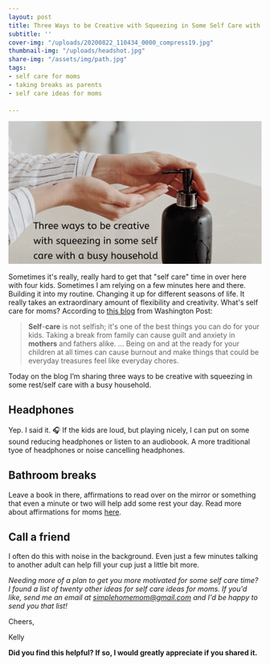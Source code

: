 ```yaml
---
layout: post
title: Three Ways to be Creative with Squeezing in Some Self Care with a Busy Household
subtitle: ''
cover-img: "/uploads/20200822_110434_0000_compress19.jpg"
thumbnail-img: "/uploads/headshot.jpg"
share-img: "/assets/img/path.jpg"
tags:
- self care for moms
- taking breaks as parents
- self care ideas for moms

---
```

![Pumping out soap from a dispenser.](/uploads/20200518_105019_0000-1.png "soapdispenser")

Sometimes it's really, really hard to get that "self care" time in over here with four kids. Sometimes I am relying on a few minutes here and there. Building it into my routine. Changing it up for different seasons of life. It really takes an extraordinary amount of flexibility and creativity. What's self care for moms? According to [this blog](https://www.washingtonpost.com/lifestyle/on-parenting/in-defense-of-a-parents-day-off/2017/01/23/270ffafc-d8f2-11e6-b8b2-cb5164beba6b_story.html) from Washington Post:

> **Self**-**care** is not selfish; it's one of the best things you can do for your kids. Taking a break from family can cause guilt and anxiety in **mothers** and fathers alike. ... Being on and at the ready for your children at all times can cause burnout and make things that could be everyday treasures feel like everyday chores.

Today on the blog I’m sharing three ways to be creative with squeezing in some rest/self care with a busy household.

## Headphones

Yep. I said it. 🎧 If the kids are loud, but playing nicely, I can put on some sound reducing headphones or listen to an audiobook. A more traditional tyoe of headphones or noise cancelling headphones.

## Bathroom breaks

Leave a book in there, affirmations to read over on the mirror or something that even a minute or two will help add some rest your day. Read more about affirmations for moms [here](https://www.eastcoastkelly.com/morning%20routine/2020/05/06/how-to-help-reduce-the-feeling-of-overwhelm-as-a-mom-by-using-this-one-simple-practice.html).

## Call a friend

I often do this with noise in the background. Even just a few minutes talking to another adult can help fill your cup just a little bit more.

_Needing more of a plan to get you more motivated for some self care time? I found a list of twenty other ideas for self care ideas for moms. If you'd like, send me an email at_ [_simplehomemom@gmail.com_](mailto:eastcoastkellyb@gmail.com) _and I'd be happy to send you that list!_

Cheers,

Kelly

**Did you find this helpful? If so, I would greatly appreciate if you shared it.**